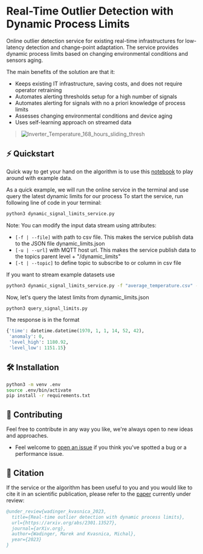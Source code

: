 # Real-Time Outlier Detection with Dynamic Process Limits
Online outlier detection service for existing real-time infrastructures for low-latency detection and change-point adaptation. 
The service provides dynamic process limits based on changing environmental conditions and sensors aging. 


The main benefits of the  solution are that it:
* Keeps existing IT infrastructure, saving costs, and does
not require operator retraining
* Automates alerting thresholds setup for a high number of
signals
* Automates alerting for signals with no a priori knowledge
of process limits
* Assesses changing environmental conditions and device
aging
* Uses self-learning approach on streamed data

> ![Inverter_Temperature_168_hours_sliding_thresh](https://user-images.githubusercontent.com/50716630/220299639-b3f25288-dac6-428d-9270-6e8125915970.png)
## ⚡️ Quickstart

Quick way to get your hand on the algorithm is to use this [notebook](https://github.com/MarekWadinger/online_outlier_detection/blob/main/online_outlier_detection.ipynb) to play around with example data.

As a quick example, we will run the online service in the terminal and use query the latest dynamic limits for our process
To start the service, run following line of code in your terminal:
```bash
python3 dynamic_signal_limits_service.py
```
Note: You can modify the input data stream using attributes:
* `[-f | --file]` with path to csv file.  This makes the service publish data to the JSON file dynamic_limits.json
* `[-u | --url]` with MQTT host url. This makes the service publish data to the topics parent level + "/dynamic_limits"
* `[-t | --topic]` to define topic to subscribe to or column in csv file

If you want to stream example datasets use
```bash
python3 dynamic_signal_limits_service.py -f "average_temperature.csv" -t "Average Cell Temperature"
```

Now, let's query the latest limits from dynamic_limits.json
```bash
python3 query_signal_limits.py
```
The response is in the format
```python
{'time': datetime.datetime(1970, 1, 1, 14, 52, 42), 
 'anomaly': 0, 
 'level_high': 1180.92, 
 'level_low': 1151.15}
```

## 🛠 Installation
```bash
python3 -m venv .env
source .env/bin/activate
pip install -r requirements.txt
```

 ## 👐 Contributing

Feel free to contribute in any way you like, we're always open to new ideas and approaches.

- Feel welcome to [open an issue](https://github.com/MarekWadinger/online_outlier_detection/issues/new/choose) if you think you've spotted a bug or a performance issue.

<!-- 
## 🤝 Affiliations

<p align="center">
  <img width="70%" src="" alt="affiliations">
</p>
-->

## 💬 Citation

If the service or the algorithm has been useful to you and you would like to cite it in an scientific publication, please refer to the [paper](https://arxiv.org/abs/2301.13527) currently under review:

```bibtex
@under_review{wadinger_kvasnica_2023, 
  title={Real-time outlier detection with dynamic process limits}, 
  url={https://arxiv.org/abs/2301.13527}, 
  journal={arXiv.org}, 
  author={Wadinger, Marek and Kvasnica, Michal}, 
  year={2023}
} 
```

<!-- 
## 📝 License

This algorithm is free and open-source software licensed under the [3-clause BSD license](https://github.com/online-ml/river/blob/main/LICENSE).
  -->

